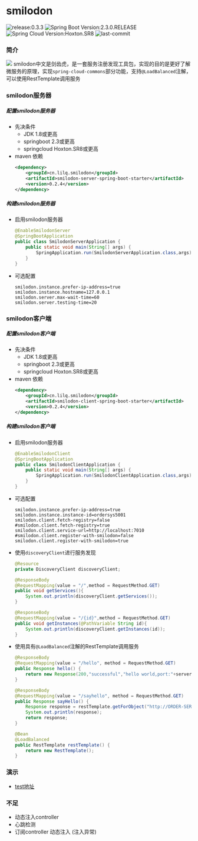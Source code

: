 # smilodon
![release:0.3.3](https://img.shields.io/badge/release-0.3.3-blue)
![Spring Boot Version:2.3.0.RELEASE](https://img.shields.io/badge/Spring%20Boot%20Version-2.3.0.RELEASE-brightgreen)
![Spring Cloud Version:Hoxton.SR8](https://img.shields.io/badge/Spring%20Cloud%20Version-Hoxton.SR8-brightgreen)
![last-commit](https://img.shields.io/github/last-commit/quan930/smilodon)


### 简介
![](https://github.com/quan930/smilodon/tree/main/description/show.jpeg)
smilodon中文是剑齿虎，是一套服务注册发现工具包，实现的目的是更好了解微服务的原理，实现`spring-cloud-commons`部分功能，支持`@LoadBalanced`注解，可以使用RestTemplate调用服务

### smilodon服务器

##### 配置smilodon服务器
+ 先决条件
    + JDK 1.8或更高
    + springboot 2.3或更高
    + springcloud Hoxton.SR8或更高
+ maven 依赖
    ```xml
    <dependency>
        <groupId>cn.lilq.smilodon</groupId>
        <artifactId>smilodon-server-spring-boot-starter</artifactId>
        <version>0.2.4</version>
    </dependency>
    ```
##### 构建smilodon服务器
+ 启用smilodon服务器
    ```java
    @EnableSmilodonServer
    @SpringBootApplication
    public class SmilodonServerApplication {
        public static void main(String[] args) {
            SpringApplication.run(SmilodonServerApplication.class,args);
        }
    }
    ```
+ 可选配置
    ```properties
    smilodon.instance.prefer-ip-address=true
    smilodon.instance.hostname=127.0.0.1
    smilodon.server.max-wait-time=60
    smilodon.server.testing-time=20
    ```

### smilodon客户端
##### 配置smilodon客户端
+ 先决条件
    + JDK 1.8或更高
    + springboot 2.3或更高
    + springcloud Hoxton.SR8或更高
+ maven 依赖
    ```xml
    <dependency>
        <groupId>cn.lilq.smilodon</groupId>
        <artifactId>smilodon-client-spring-boot-starter</artifactId>
        <version>0.2.4</version>
    </dependency>
    ```
##### 构建smilodon客户端
+ 启用smilodon服务器
  ```java
  @EnableSmilodonClient
  @SpringBootApplication
  public class SmilodonClientApplication {
      public static void main(String[] args) {
          SpringApplication.run(SmilodonClientApplication.class,args);
      }
  }
  ```
+ 可选配置
    ```properties
    smilodon.instance.prefer-ip-address=true
    smilodon.instance.instance-id=ordersys5001
    smilodon.client.fetch-registry=false
    #smilodon.client.fetch-registry=true
    smilodon.client.service-url=http://localhost:7010
    #smilodon.client.register-with-smilodon=false
    smilodon.client.register-with-smilodon=true
    ```
+ 使用`discoveryClient`进行服务发现
    ```java
    @Resource
    private DiscoveryClient discoveryClient;
    
    @ResponseBody
    @RequestMapping(value = "/",method = RequestMethod.GET)
    public void getServices(){
        System.out.println(discoveryClient.getServices());
    }
    
    @ResponseBody
    @RequestMapping(value = "/{id}",method = RequestMethod.GET)
    public void getInstances(@PathVariable String id){
        System.out.println(discoveryClient.getInstances(id));
    }
    ```
+ 使用具有`@LoadBalanced`注解的RestTemplate调用服务
    ```java
    @ResponseBody
    @RequestMapping(value = "/hello", method = RequestMethod.GET)
    public Response hello() {
        return new Response(200,"successful","hello world,port:"+serverPort);
    }
    
    @ResponseBody
    @RequestMapping(value = "/sayhello", method = RequestMethod.GET)
    public Response sayHello() {
        Response response = restTemplate.getForObject("http://ORDER-SERVER/hello", Response.class);
        System.out.println(response);
        return response;
    }
    
    @Bean
    @LoadBalanced
    public RestTemplate restTemplate() {
        return new RestTemplate();
    }
    ```
### 演示
+ [test地址](https://github.com/quan930/smilodon/tree/main/smilodon-test)
### 不足
+ 动态注入controller
+ 心跳检测
+ 订阅controller 动态注入  (注入异常)